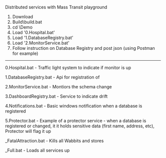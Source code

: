 Distributed services with Mass Transit playground

1. Download
2. Build\build.bat
3. cd \Demo
4. Load '0.Hospital.bat'
5. Load '1.DatabaseRegistry.bat'
6. Load '2.MonitorService.bat'
7. Follow instruction on Database Registry and post json (using Postman for example)

---------------------------------------------------------------------------------------------

0.Hospital.bat - Traffic light system to indicate if monitor is up

1.DatabaseRegistry.bat - Api for registration of 

2.MonitorService.bat - Montiors the schema change

3.DashboardRegistry.bat - Service to indicate drift

4.Notifications.bat - Basic windows notification when a database is registered

5.Protector.bat - Example of a protector service - when a database is registered or changed, it it holds sensitive data (first name, address, etc), Protector will flag it up

_FatalAttraction.bat - Kills all Wabbits and stores

_Full.bat - Loads all services up
